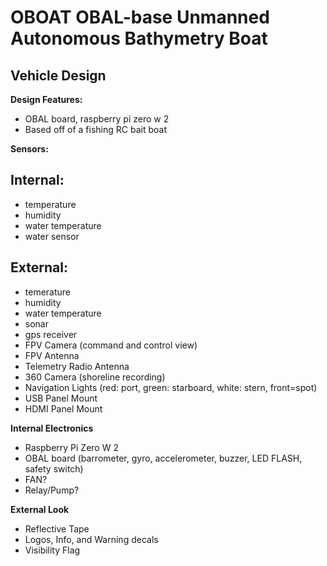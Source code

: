 
# OBOAT OBAL-base Unmanned Autonomous Bathymetry Boat
## Vehicle Design 

**Design Features:**
- OBAL board, raspberry pi zero w 2
- Based off of a fishing RC bait boat


**Sensors:**
## Internal:
- temperature
- humidity
- water temperature
- water sensor

## External:
- temerature
- humidity
- water temperature
- sonar
- gps receiver
- FPV Camera (command and control view)
- FPV Antenna
- Telemetry Radio Antenna
- 360 Camera (shoreline recording)
- Navigation Lights (red: port, green: starboard, white: stern, front=spot)
- USB Panel Mount
- HDMI Panel Mount

**Internal Electronics**
- Raspberry Pi Zero W 2
- OBAL board (barrometer, gyro, accelerometer, buzzer, LED FLASH, safety switch)
- FAN?
- Relay/Pump? 

**External Look**
- Reflective Tape
- Logos, Info, and Warning decals
- Visibility Flag
